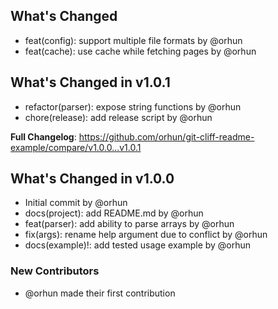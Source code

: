 ## What's Changed
* feat(config): support multiple file formats by @orhun
* feat(cache): use cache while fetching pages by @orhun

## What's Changed in v1.0.1
* refactor(parser): expose string functions by @orhun
* chore(release): add release script by @orhun

**Full Changelog**: https://github.com/orhun/git-cliff-readme-example/compare/v1.0.0...v1.0.1

## What's Changed in v1.0.0
* Initial commit by @orhun
* docs(project): add README.md by @orhun
* feat(parser): add ability to parse arrays by @orhun
* fix(args): rename help argument due to conflict by @orhun
* docs(example)!: add tested usage example by @orhun

### New Contributors
* @orhun made their first contribution

